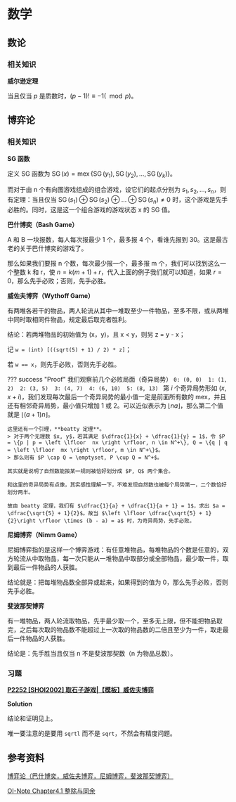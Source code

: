 # 数学

## 数论

### 相关知识

**威尔逊定理**

当且仅当 $p$ 是质数时，$(p - 1)! \equiv -1(\mod p)$。



## 博弈论

### 相关知识

**SG 函数**

定义 SG 函数为 $\operatorname{SG}(x)=\operatorname{mex}\{\operatorname{SG}(y_1), \operatorname{SG}(y_2), \ldots, \operatorname{SG}(y_k)\}$。

而对于由 n 个有向图游戏组成的组合游戏，设它们的起点分别为 $s_1, s_2, \ldots, s_n$，则有定理：当且仅当 $\operatorname{SG}(s_1) \oplus \operatorname{SG}(s_2) \oplus \ldots \oplus \operatorname{SG}(s_n) \neq 0$ 时，这个游戏是先手必胜的。同时，这是这一个组合游戏的游戏状态 x 的 SG 值。


**巴什博奕（Bash Game）**

A 和 B 一块报数，每人每次报最少 1 个，最多报 4 个，看谁先报到 30。这是最古老的关于巴什博奕的游戏了。

那么如果我们要报 n 个数，每次最少报一个，最多报 m 个，我们可以找到这么一个整数 k 和 r，使 $n = k(m + 1) + r$，代入上面的例子我们就可以知道，如果 $r = 0$，那么先手必败；否则，先手必胜。

**威佐夫博弈（Wythoff Game）**

有两堆各若干的物品，两人轮流从其中一堆取至少一件物品，至多不限，或从两堆中同时取相同件物品，规定最后取完者胜利。

结论：若两堆物品的初始值为 (x，y)，且 x < y，则另 z = y - x；

记 `w = (int) [((sqrt(5) + 1) / 2) * z]`；

若 `w == x`，则先手必败，否则先手必胜。

??? success "Proof"
    我们观察前几个必败局面（奇异局势）
    ```
    0: (0, 0) 
    1: (1, 2) 
    2: (3, 5) 
    3: (4, 7) 
    4: (6, 10) 
    5: (8, 13) 
    ```
    第 $i$ 个奇异局势形如 $(x, x + i)$，我们发现每次最后一个奇异局势的最小值一定是前面所有数的 $\text{mex}$，并且还有相邻奇异局势，最小值只增加 1 或 2。可以近似表示为 $\left \lfloor  na \right \rfloor$，那么第二个值就是 $\left \lfloor (a + 1)n \right \rfloor$。

    这里还有一个引理，**beatty 定理**。
    > 对于两个无理数 $x, y$，若其满足 $\dfrac{1}{x} + \dfrac{1}{y} = 1$，令 $P = \{p | p = \left \lfloor  nx \right \rfloor, n \in N^+\}, Q = \{q | q = \left \lfloor  mx \right \rfloor, m \in N^+\}$。
    > 那么则有 $P \cap Q = \emptyset, P \cup Q = N^+$。

    其实就是说明了自然数能按某一规则被恰好划分成 $P, Q$ 两个集合。

    和这里的奇异局势有点像，其实感性理解一下，不难发现自然数也被每个局势第一，二个数恰好划分两半。

    故由 beatty 定理，我们有 $\dfrac{1}{a} + \dfrac{1}{a + 1} = 1$，求出 $a = \dfrac{\sqrt{5} + 1}{2}$。故当 $\left \lfloor \dfrac{\sqrt{5} + 1}{2}\right \rfloor \times (b - a) = a$ 时，为奇异局势，先手必败。



**尼姆博弈（Nimm Game）**

尼姆博弈指的是这样一个博弈游戏：有任意堆物品，每堆物品的个数是任意的，双方轮流从中取物品，每一次只能从一堆物品中取部分或全部物品，最少取一件，取到最后一件物品的人获胜。

结论就是：把每堆物品数全部异或起来，如果得到的值为 0，那么先手必败，否则先手必胜。

**斐波那契博弈**

有一堆物品，两人轮流取物品，先手最少取一个，至多无上限，但不能把物品取完，之后每次取的物品数不能超过上一次取的物品数的二倍且至少为一件，取走最后一件物品的人获胜。

结论是：先手胜当且仅当 n 不是斐波那契数（n 为物品总数）。

### 习题

[**P2252 [SHOI2002] 取石子游戏|【模板】威佐夫博弈**](https://www.luogu.com.cn/problem/P2252)

**Solution**

结论和证明见上。

唯一要注意的是要用 `sqrtl` 而不是 `sqrt`，不然会有精度问题。




## 参考资料

[博弈论（巴什博奕，威佐夫博弈，尼姆博弈，斐波那契博弈）](https://blog.csdn.net/ac_gibson/article/details/41624623)

[OI-Note Chapter4.1 整除与同余](https://zhuanlan.zhihu.com/p/662127559)